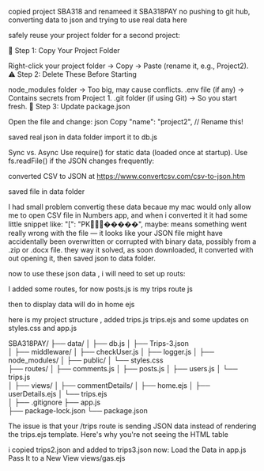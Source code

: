 copied project SBA318 and renameed it SBA318PAY
no pushing to git hub, 
converting data to json
and trying to use real data here

safely reuse your project folder for a second project:

📂 Step 1: Copy Your Project Folder

Right-click your project folder → Copy → Paste (rename it, e.g., Project2).
⚠️ Step 2: Delete These Before Starting

node_modules folder → Too big, may cause conflicts.
.env file (if any) → Contains secrets from Project 1.
.git folder (if using Git) → So you start fresh.
📝 Step 3: Update package.json

Open the file and change:
json
Copy
"name": "project2",  // Rename this!

saved real json in data folder
import it to db.js

Sync vs. Async
Use require() for static data (loaded once at startup).
Use fs.readFile() if the JSON changes frequently:

converted CSV to JSON at https://www.convertcsv.com/csv-to-json.htm

saved file in data folder

I had small problem convertig these data becaue my mac would only allow me to open CSV file in Numbers app, and when i converted it it had some little snippet like: "[": "PK�����", maybe: means something went really wrong with the file — it looks like your JSON file might have accidentally been overwritten or corrupted with binary data, possibly from a .zip or .docx file.
they way it solved, as soon downloaded, it converted with out opening it, then saved json to data folder.

now to use these json data , i will need to set up routs:


I added some routes, for now posts.js is my trips route js

then to display data will do in home ejs

here is my project structure , added trips.js trips.ejs and some updates on styles.css and app.js

SBA318PAY/
├── data/
│   ├── db.js
│   ├── Trips-3.json          
│
├── middleware/
│   ├── checkUser.js
│   ├── logger.js
│
├── node_modules/
│
├── public/
│   └── styles.css            
├── routes/
│   ├── comments.js
│   ├── posts.js
│   ├── users.js
│   └── trips.js              
│
├── views/
│   ├── commentDetails/
│   ├── home.ejs
│   ├── userDetails.ejs
│   └── trips.ejs            
│
├── .gitignore
├── app.js                   
├── package-lock.json
└── package.json


The issue is that your /trips route is sending JSON data instead of rendering the trips.ejs template. Here's why you're not seeing the HTML table 

i copied trips2.json and added to trips3.json
now:  Load the Data in app.js
Pass It to a New View
views/gas.ejs
